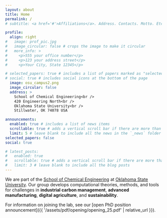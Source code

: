 ```yaml
---
layout: about
title: Home
permalink: /
# subtitle: <a href='#'>Affiliations</a>. Address. Contacts. Motto. Etc.

profile:
  align: right
#   image: prof_pic.jpg
#   image_circular: false # crops the image to make it circular
#   more_info: >
#     <p>555 your office number</p>
#     <p>123 your address street</p>
#     <p>Your City, State 12345</p>

# selected_papers: true # includes a list of papers marked as "selected={true}"
# social: true # includes social icons at the bottom of the page
  image: osu_campus2.png
  image_circular: false
  address: >
    School of Chemical Engineering<br />
    420 Engineering North<br />
    Oklahoma State University<br />
    Stillwater, OK 74078 USA

announcements:
  enabled: true # includes a list of news items
  scrollable: true # adds a vertical scroll bar if there are more than 3 news items
  limit: 5 # leave blank to include all the news in the `_news` folder
selected_papers: false
social: true

# latest_posts:
#   enabled: true
#   scrollable: true # adds a vertical scroll bar if there are more than 3 new posts items
#   limit: 3 # leave blank to include all the blog posts
---
```


<!-- Write your biography here. Tell the world about yourself. Link to your favorite [subreddit](http://reddit.com). You can put a picture in, too. The code is already in, just name your picture `prof_pic.jpg` and put it in the `img/` folder.

Put your address / P.O. box / other info right below your picture. You can also disable any of these elements by editing `profile` property of the YAML header of your `_pages/about.md`. Edit `_bibliography/papers.bib` and Jekyll will render your [publications page](/al-folio/publications/) automatically. -->
We are part of the [School of Chemical Engineering](https://ceat.okstate.edu/che/) at
[Oklahoma State University](https://go.okstate.edu/). Our group develops
computational theories, methods, and tools for challenges in **industrial
carbon management**, **advanced manufacturing**, **digital agriculture**, and
**sustainability**.

<!-- Link to your social media connections, too. This theme is set up to use [Font Awesome icons](https://fontawesome.com/) and [Academicons](https://jpswalsh.github.io/academicons/), like the ones below. Add your Facebook, Twitter, LinkedIn, Google Scholar, or just disable all of them. -->
For information on joining the lab, see our [open PhD position announcement]({{ '/assets/pdf/opening/opening_25.pdf' | relative_url }}).